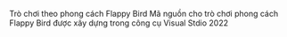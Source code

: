 Trò chơi theo phong cách Flappy Bird
Mã nguồn cho trò chơi phong cách Flappy Bird được xây dựng trong công cụ Visual Stdio 2022



